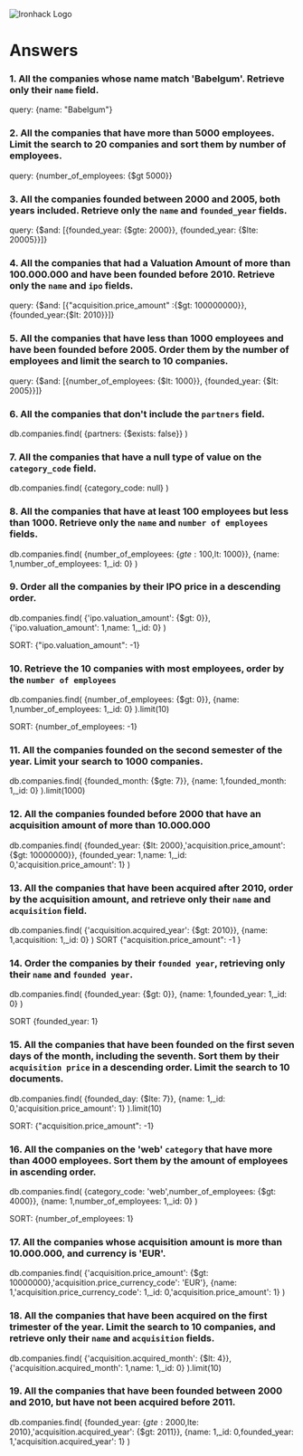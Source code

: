 ![Ironhack Logo](https://i.imgur.com/1QgrNNw.png)

# Answers

### 1. All the companies whose name match 'Babelgum'. Retrieve only their `name` field.

<!-- Your Code Goes Here -->
query: {name: "Babelgum"}

### 2. All the companies that have more than 5000 employees. Limit the search to 20 companies and sort them by **number of employees**.
query: {number_of_employees: {$gt 5000}}


### 3. All the companies founded between 2000 and 2005, both years included. Retrieve only the `name` and `founded_year` fields.
query: {$and: [{founded_year: {$gte: 2000}}, {founded_year: {$lte: 20005}}]}


### 4. All the companies that had a Valuation Amount of more than 100.000.000 and have been founded before 2010. Retrieve only the `name` and `ipo` fields.
query: {$and: [{"acquisition.price_amount" :{$gt: 100000000}},{founded_year:{$lt: 2010}}]}

### 5. All the companies that have less than 1000 employees and have been founded before 2005. Order them by the number of employees and limit the search to 10 companies.
query: {$and: [{number_of_employees: {$lt: 1000}}, {founded_year: {$lt: 2005}}]}

### 6. All the companies that don't include the `partners` field.

db.companies.find( {partners: {$exists: false}} )

### 7. All the companies that have a null type of value on the `category_code` field.

db.companies.find( {category_code: null} )

### 8. All the companies that have at least 100 employees but less than 1000. Retrieve only the `name` and `number of employees` fields.

db.companies.find( {number_of_employees: {$gte: 100,$lt: 1000}}, {name: 1,number_of_employees: 1,_id: 0} )

### 9. Order all the companies by their IPO price in a descending order.

db.companies.find( {'ipo.valuation_amount': {$gt: 0}}, {'ipo.valuation_amount': 1,name: 1,_id: 0} )

SORT: {"ipo.valuation_amount": -1}

### 10. Retrieve the 10 companies with most employees, order by the `number of employees`

db.companies.find( {number_of_employees: {$gt: 0}}, {name: 1,number_of_employees: 1,_id: 0} ).limit(10)

SORT: {number_of_employees: -1}

### 11. All the companies founded on the second semester of the year. Limit your search to 1000 companies.

db.companies.find( {founded_month: {$gte: 7}}, {name: 1,founded_month: 1,_id: 0} ).limit(1000)

### 12. All the companies founded before 2000 that have an acquisition amount of more than 10.000.000

db.companies.find( {founded_year: {$lt: 2000},'acquisition.price_amount': {$gt: 10000000}}, {founded_year: 1,name: 1,_id: 0,'acquisition.price_amount': 1} )

### 13. All the companies that have been acquired after 2010, order by the acquisition amount, and retrieve only their `name` and `acquisition` field.

db.companies.find( {'acquisition.acquired_year': {$gt: 2010}}, {name: 1,acquisition: 1,_id: 0} ) SORT {"acquisition.price_amount": -1 }

### 14. Order the companies by their `founded year`, retrieving only their `name` and `founded year`.

db.companies.find( {founded_year: {$gt: 0}}, {name: 1,founded_year: 1,_id: 0} )

SORT {founded_year: 1}

### 15. All the companies that have been founded on the first seven days of the month, including the seventh. Sort them by their `acquisition price` in a descending order. Limit the search to 10 documents.

db.companies.find( {founded_day: {$lte: 7}}, {name: 1,_id: 0,'acquisition.price_amount': 1} ).limit(10)

SORT: {"acquisition.price_amount": -1}

### 16. All the companies on the 'web' `category` that have more than 4000 employees. Sort them by the amount of employees in ascending order.

db.companies.find( {category_code: 'web',number_of_employees: {$gt: 4000}}, {name: 1,number_of_employees: 1,_id: 0} )

SORT: {number_of_employees: 1}

### 17. All the companies whose acquisition amount is more than 10.000.000, and currency is 'EUR'.

db.companies.find( {'acquisition.price_amount': {$gt: 10000000},'acquisition.price_currency_code': 'EUR'}, {name: 1,'acquisition.price_currency_code': 1,_id: 0,'acquisition.price_amount': 1} )

### 18. All the companies that have been acquired on the first trimester of the year. Limit the search to 10 companies, and retrieve only their `name` and `acquisition` fields.

db.companies.find( {'acquisition.acquired_month': {$lt: 4}}, {'acquisition.acquired_month': 1,name: 1,_id: 0} ).limit(10)

### 19. All the companies that have been founded between 2000 and 2010, but have not been acquired before 2011.

db.companies.find( {founded_year: {$gte: 2000,$lte: 2010},'acquisition.acquired_year': {$gt: 2011}}, {name: 1,_id: 0,founded_year: 1,'acquisition.acquired_year': 1} )